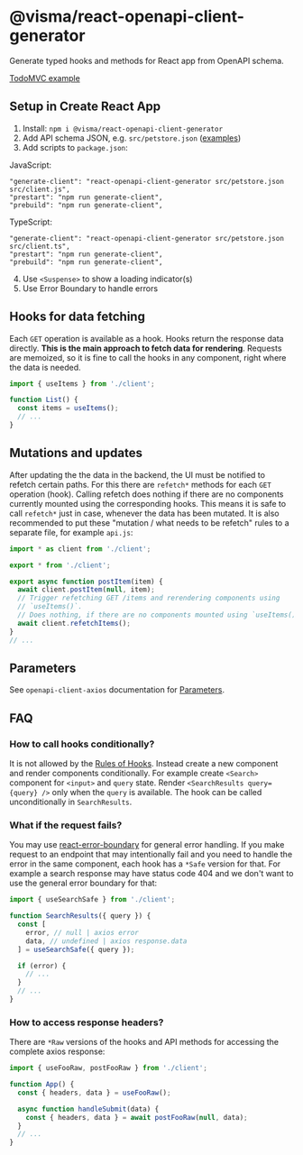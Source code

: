 # @visma/react-openapi-client-generator

Generate typed hooks and methods for React app from OpenAPI schema.

[TodoMVC example](https://visma-as.github.io/visma/react-openapi-client-generator/examples/todoapp/)

## Setup in Create React App

1. Install: `npm i @visma/react-openapi-client-generator`
2. Add API schema JSON, e.g. `src/petstore.json` ([examples](https://github.com/OAI/OpenAPI-Specification/blob/main/examples))
3. Add scripts to `package.json`:

JavaScript:

```
"generate-client": "react-openapi-client-generator src/petstore.json src/client.js",
"prestart": "npm run generate-client",
"prebuild": "npm run generate-client",
```

TypeScript:

```
"generate-client": "react-openapi-client-generator src/petstore.json src/client.ts",
"prestart": "npm run generate-client",
"prebuild": "npm run generate-client",
```

4. Use `<Suspense>` to show a loading indicator(s)
5. Use Error Boundary to handle errors

## Hooks for data fetching

Each `GET` operation is available as a hook. Hooks return the response data directly. **This is the main approach to fetch data for rendering**. Requests are memoized, so it is fine to call the hooks in any component, right where the data is needed.

```js
import { useItems } from './client';

function List() {
  const items = useItems();
  // ...
}
```

## Mutations and updates

After updating the the data in the backend, the UI must be notified to refetch certain paths. For this there are `refetch*` methods for each `GET` operation (hook). Calling refetch does nothing if there are no components currently mounted using the corresponding hooks. This means it is safe to call `refetch*` just in case, whenever the data has been mutated. It is also recommended to put these "mutation / what needs to be refetch" rules to a separate file, for example `api.js`:

```js
import * as client from './client';

export * from './client';

export async function postItem(item) {
  await client.postItem(null, item);
  // Trigger refetching GET /items and rerendering components using
  // `useItems()`.
  // Does nothing, if there are no components mounted using `useItems()`.
  await client.refetchItems();
}
// ...
```

## Parameters

See `openapi-client-axios` documentation for [Parameters](https://www.npmjs.com/package/openapi-client-axios#parameters).

## FAQ

### How to call hooks conditionally?

It is not allowed by the [Rules of Hooks](https://reactjs.org/docs/hooks-rules.html#only-call-hooks-at-the-top-level). Instead create a new component and render components conditionally. For example create `<Search>` component for `<input>` and `query` state. Render `<SearchResults query={query} />` only when the `query` is available. The hook can be called unconditionally in `SearchResults`.

### What if the request fails?

You may use [react-error-boundary](https://github.com/bvaughn/react-error-boundary) for general error handling. If you make request to an endpoint that may intentionally fail and you need to handle the error in the same component, each hook has a `*Safe` version for that. For example a search response may have status code 404 and we don't want to use the general error boundary for that:

```js
import { useSearchSafe } from './client';

function SearchResults({ query }) {
  const [
    error, // null | axios error
    data, // undefined | axios response.data
  ] = useSearchSafe({ query });

  if (error) {
    // ...
  }
  // ...
}
```

### How to access response headers?

There are `*Raw` versions of the hooks and API methods for accessing the complete axios response:

```js
import { useFooRaw, postFooRaw } from './client';

function App() {
  const { headers, data } = useFooRaw();

  async function handleSubmit(data) {
    const { headers, data } = await postFooRaw(null, data);
  }
  // ...
}
```
